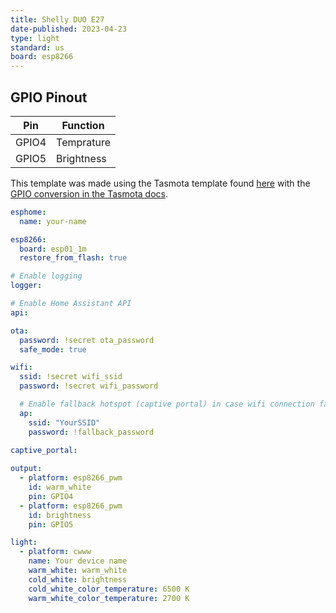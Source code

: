 ```yaml
---
title: Shelly DUO E27
date-published: 2023-04-23
type: light
standard: us
board: esp8266
---
```


## GPIO Pinout

| Pin   | Function   |
| ----- | ---------- |
| GPIO4 | Temprature |
| GPIO5 | Brightness |

This template was made using the Tasmota template found [here](https://github.com/arendst/mgos-to-tasmota) with the [GPIO conversion in the Tasmota docs](https://tasmota.github.io/docs/GPIO-Conversion/#gpio-conversion).

```yaml
esphome:
  name: your-name

esp8266:
  board: esp01_1m
  restore_from_flash: true

# Enable logging
logger:

# Enable Home Assistant API
api:

ota:
  password: !secret ota_password
  safe_mode: true

wifi:
  ssid: !secret wifi_ssid
  password: !secret wifi_password

  # Enable fallback hotspot (captive portal) in case wifi connection fails
  ap:
    ssid: "YourSSID"
    password: !fallback_password

captive_portal:
  
output:
  - platform: esp8266_pwm
    id: warm_white
    pin: GPIO4
  - platform: esp8266_pwm
    id: brightness
    pin: GPIO5

light:
  - platform: cwww
    name: Your device name
    warm_white: warm_white
    cold_white: brightness
    cold_white_color_temperature: 6500 K
    warm_white_color_temperature: 2700 K
```
